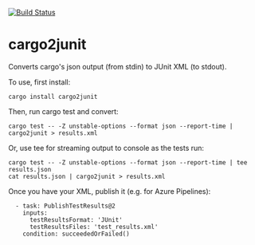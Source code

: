 [![Build Status](https://dev.azure.com/cargo2junit/cargo2junit/_apis/build/status/johnterickson.cargo2junit?branchName=master)](https://dev.azure.com/cargo2junit/cargo2junit/_build/latest?definitionId=1&branchName=master)

# cargo2junit
Converts cargo's json output (from stdin) to JUnit XML (to stdout).

To use, first install:
```
cargo install cargo2junit
```

Then, run cargo test and convert:
```
cargo test -- -Z unstable-options --format json --report-time | cargo2junit > results.xml
```

Or, use tee for streaming output to console as the tests run:
```
cargo test -- -Z unstable-options --format json --report-time | tee results.json
cat results.json | cargo2junit > results.xml
```

Once you have your XML, publish it (e.g. for Azure Pipelines):
```
  - task: PublishTestResults@2
    inputs: 
      testResultsFormat: 'JUnit'
      testResultsFiles: 'test_results.xml'
    condition: succeededOrFailed()
```
